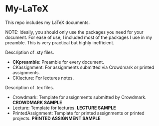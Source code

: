 # My-LaTeX
This repo includes my LaTeX documents.

NOTE: Ideally, you should only use the packages you need for your document. For ease of use, I included most of the packages I use in my preamble. This is very practical but highly inefficient.

Description of .sty files.

- **CKpreamble**: Preamble for every document.
- CKassignment: For assignments submitted via Crowdmark or printed assignments.
- CKlecture: For lectures notes.

Description of .tex files.

- Crowdmark: Template for assignments submitted by Crowdmark. __CROWDMARK SAMPLE__
- Lecture: Template for lectures. __LECTURE SAMPLE__
- PrintedAssignment: Template for printed assignments or printed projects. __PRINTED ASSIGNMENT SAMPLE__
